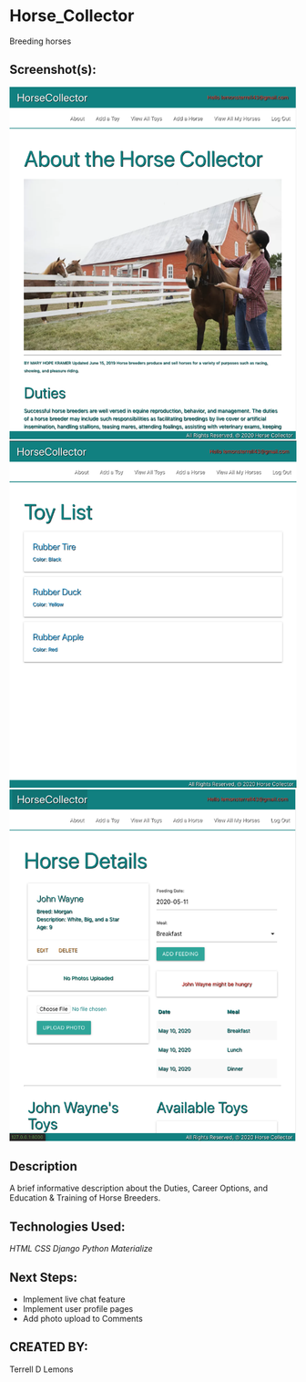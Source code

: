 # Horse_Collector
Breeding horses

## Screenshot(s):
![Screenshot1](https://github.com/lemonmade1/Horse_Collector/blob/master/wire_frames/horse_collector_1.png)
![Screenshot2](https://github.com/lemonmade1/Horse_Collector/blob/master/wire_frames/horse_collector_2.png)
![Screenshot3](https://github.com/lemonmade1/Horse_Collector/blob/master/wire_frames/horse_collector_3.png)

## Description
  A brief informative description about the Duties, Career Options, and Education & Training of Horse 
  Breeders.

## Technologies Used:
_HTML_
_CSS_
_Django_
_Python_
_Materialize_

## Next Steps:
- Implement live chat feature
- Implement user profile pages
- Add photo upload to Comments
 
## CREATED BY: 
Terrell D Lemons
